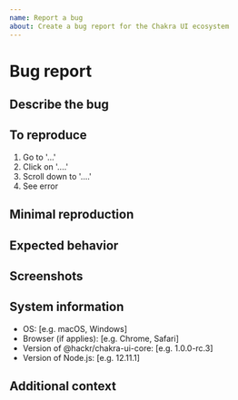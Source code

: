 ```yaml
---
name: Report a bug
about: Create a bug report for the Chakra UI ecosystem
---
```


# Bug report

## Describe the bug

<!-- A clear and concise description of what the bug is. -->

## To reproduce

<!-- Clear and concise reproduction instructions are important for us to be
able to triage your issue in a timely manner. -->

1. Go to '...'
2. Click on '....'
3. Scroll down to '....'
4. See error

## Minimal reproduction

<!-- Please provide a codesandbox link or GitHub repo with a minimal
reproduction of the bug.

Official Chakra CodeSandbox templates:
- [JavaScript CodeSandbox template](https://codesandbox.io/s/github/chakra-ui/codesandbox-react-js-template/tree/master)
- [TypeScript CodeSandbox template](https://codesandbox.io/s/github/chakra-ui/codesandbox-react-ts-template/tree/master)
-->

## Expected behavior

<!-- A clear and concise description of what you expected to happen. -->

## Screenshots

<!-- If applicable, add screenshots to help explain your problem. -->

## System information

- OS: [e.g. macOS, Windows]
- Browser (if applies): [e.g. Chrome, Safari]
- Version of @hackr/chakra-ui-core: [e.g. 1.0.0-rc.3]
- Version of Node.js: [e.g. 12.11.1]

## Additional context

<!-- Add any other context about the problem here. -->
